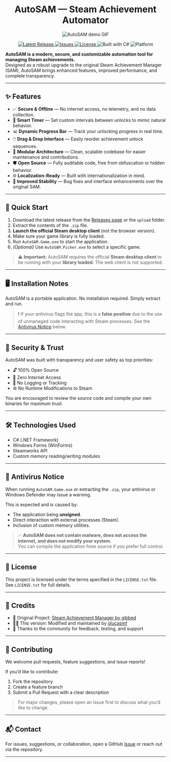 <div align="center">

#   AutoSAM — Steam Achievement Automator

<img src="assets/auto.gif" alt="AutoSAM demo GIF" />

</div>

<p align="center">
  <a href="https://github.com/olucasmf/AutoSAM/releases">
    <img src="https://img.shields.io/github/v/release/olucasmf/AutoSAM?label=release&logo=github&style=for-the-badge" alt="Latest Release" />
  </a>
  <a href="https://github.com/olucasmf/AutoSAM/issues">
    <img src="https://img.shields.io/github/issues/olucasmf/AutoSAM?style=for-the-badge&logo=github" alt="Issues" />
  </a>
  <a href="https://github.com/olucasmf/AutoSAM/blob/main/LICENSE.txt">
    <img src="https://img.shields.io/github/license/olucasmf/AutoSAM?style=for-the-badge" alt="License" />
  </a>
  <img src="https://img.shields.io/badge/Built%20With-C%23-178600?style=for-the-badge&logo=csharp&logoColor=white" alt="Built with C#" />
  <img src="https://img.shields.io/badge/Platform-Windows-blue?style=for-the-badge&logo=windows&logoColor=white" alt="Platform" />
</p>

**AutoSAM is a modern, secure, and customizable automation tool for managing Steam achievements.**  
Designed as a robust upgrade to the original Steam Achievement Manager (SAM), AutoSAM brings enhanced features, improved performance, and complete transparency.

---

## ✨ Features

- ✅ **Secure & Offline** — No internet access, no telemetry, and no data collection.
- 🧠 **Smart Timer** — Set custom intervals between unlocks to mimic natural behavior.
- 📊 **Dynamic Progress Bar** — Track your unlocking progress in real time.
- 🖱️ **Drag & Drop Interface** — Easily reorder achievement unlock sequences.
- 🧩 **Modular Architecture** — Clean, scalable codebase for easier maintenance and contributions.
- 🛡️ **Open Source** — Fully auditable code, free from obfuscation or hidden behavior.
- 🌐 **Localization-Ready** — Built with internationalization in mind.
- 🐞 **Improved Stability** — Bug fixes and interface enhancements over the original SAM.

---

## 🚀 Quick Start

1. Download the latest release from the [Releases page](https://github.com/olucasmf/AutoSAM/releases) or the `upload` folder.
2. Extract the contents of the `.zip` file.
3. **Launch the official Steam desktop client** (not the browser version).
4. Make sure your game library is fully loaded.
5. Run `AutoSAM.Game.exe` to start the application.
6. *(Optional)* Use `AutoSAM.Picker.exe` to select a specific game.

> ⚠️ **Important:** AutoSAM requires the official **Steam desktop client** to be running with your **library loaded**. The web client is not supported.

---

## 🖥️ Installation Notes

AutoSAM is a portable application. No installation required. Simply extract and run.

> ❗ If your antivirus flags the app, this is a **false positive** due to the use of unmanaged code interacting with Steam processes. See the [Antivirus Notice](#-antivirus-notice) below.

---

## 🔐 Security & Trust

AutoSAM was built with transparency and user safety as top priorities:

- 🔓 100% Open Source
- 📡 Zero Internet Access
- 🧾 No Logging or Tracking
- ⚙️ No Runtime Modifications to Steam

You are encouraged to review the source code and compile your own binaries for maximum trust.

---

## 🛠️ Technologies Used

- C# (.NET Framework)
- Windows Forms (WinForms)
- Steamworks API
- Custom memory reading/writing modules

---

## 🧪 Antivirus Notice

When running `AutoSAM.Game.exe` or extracting the `.zip`, your antivirus or Windows Defender may issue a warning.

This is expected and is caused by:

- The application being **unsigned**.
- Direct interaction with external processes (Steam).
- Inclusion of custom memory utilities.

> ✅ **AutoSAM does not contain malware, does not access the internet, and does not modify your system.**  
> You can compile the application from source if you prefer full control.

---

## 📜 License

This project is licensed under the terms specified in the `LICENSE.txt` file.  
See `LICENSE.txt` for full details.

---

## 🙏 Credits

- 🧩 Original Project: [Steam Achievement Manager by gibbed](https://github.com/gibbed/SteamAchievementManager)
- 👨‍💻 This version: Modified and maintained by [olucasmf](https://github.com/olucasmf)
- 👥 Thanks to the community for feedback, testing, and support

---

## 🤝 Contributing

We welcome pull requests, feature suggestions, and issue reports!

If you’d like to contribute:

1. Fork the repository
2. Create a feature branch
3. Submit a Pull Request with a clear description

> For major changes, please open an issue first to discuss what you’d like to change.

---

## 📬 Contact

For issues, suggestions, or collaboration, open a GitHub [Issue](https://github.com/olucasmf/AutoSAM/issues) or reach out via the repository.

---
